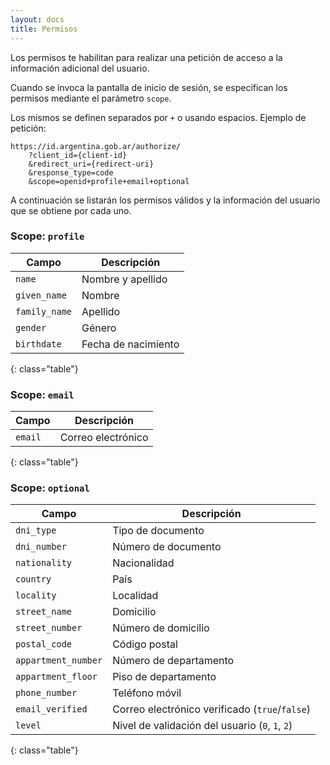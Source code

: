 ```yaml
---
layout: docs
title: Permisos
---
```


Los permisos te habilitan para realizar una petición de acceso a la información adicional del usuario.

Cuando se invoca la pantalla de inicio de sesión, se especifican los permisos mediante el parámetro `scope`.

Los mismos se definen separados por `+` o usando espacios. Ejemplo de petición:

```
https://id.argentina.gob.ar/authorize/
    ?client_id={client-id}
    &redirect_uri={redirect-uri}
    &response_type=code
    &scope=openid+profile+email+optional
```

A continuación se listarán los permisos válidos y la información del usuario que se obtiene por cada uno.

### Scope: `profile`

| Campo | Descripción |
| - | - |
| `name` | Nombre y apellido |
| `given_name` | Nombre |
| `family_name` | Apellido |
| `gender` | Género |
| `birthdate` | Fecha de nacimiento |
{: class="table"}


### Scope: `email`

| Campo | Descripción |
| - | - |
| `email` | Correo electrónico |
{: class="table"}


### Scope: `optional`

| Campo | Descripción |
| - | - |
| `dni_type` | Tipo de documento |
| `dni_number` | Número de documento |
| `nationality` | Nacionalidad |
| `country` | País |
| `locality` | Localidad |
| `street_name` | Domicilio |
| `street_number` | Número de domicilio |
| `postal_code` | Código postal |
| `appartment_number` | Número de departamento |
| `appartment_floor` | Piso de departamento |
| `phone_number` | Teléfono móvil |
| `email_verified` | Correo electrónico verificado (`true`/`false`) |
| `level` | Nivel de validación del usuario (`0`, `1`, `2`) |
{: class="table"}

